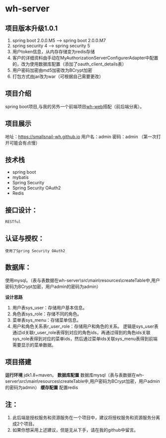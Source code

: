 # wh-server

## 项目版本升级1.0.1

1. spring boot 2.0.0.M5 --> spring boot 2.0.0.M7
2. spring security 4 --> spring security 5
3. 用户token信息，从内存存储变为redis存储
4. 客户的详细资料由手动在MyAuthorizationServerConfigurerAdapter中配置的，改为使用数据库配置（添加了oauth_client_details表）
5. 用户密码加密由md5加密改为BCrypt加密
6. 打包方式由jar改为war（可根据自己需要更改）


## 项目介绍

spring boot项目,与我的另外一个前端项目[wh-web](https://github.com/smallsnail-wh/wh-web)搭配（前后端分离）。

## 项目展示

地址：https://smallsnail-wh.github.io
用户名：admin
密码：admin
（第一次打开可能会有点慢）

## 技术栈

 - spring boot
 - mybatis
 - Spring Security
 - Spring Security OAuth2
 - Redis

## 接口设计：

	RESTful

## 认证与授权：

	使用了Spring Security OAuth2

## 数据库：

使用mysql。（表与表数据在wh-server\src\main\resources\createTable中,用户密码为BCrypt加密，用户admin的密码为admin）

**设计思路** 

 1. 用户表sys_user：存储用户基本信息。
 2. 角色表sys_role：存储不同的角色。
 3. 菜单表sys_menu：存储菜单信息。
 4. 用户和角色关系表r_user_role：存储用户和角色的关系。 
逻辑是sys_user表通过id关联r_user_role表得到对应的角色ids，再通过得到的角色ids关联sys_role表得到对应的菜单ids，然后通过菜单ids关联sys_menu表得到前端需要显示的菜单数据。

## 项目搭建

**运行环境**
  jdk1.8+maven。
 **数据库配置**
 数据库mysql（表与表数据在wh-server\src\main\resources\createTable中,用户密码为BCrypt加密，用户admin的密码为admin） 
 **缓存配置**
 配置redis
## 注：

 1. 此后端是授权服务和资源服务在一个项目中，建议将授权服务和资源服务分离成2个项目。
 2. 如果你想采用上述建议，但是无从下手，请在我的github中留言。
